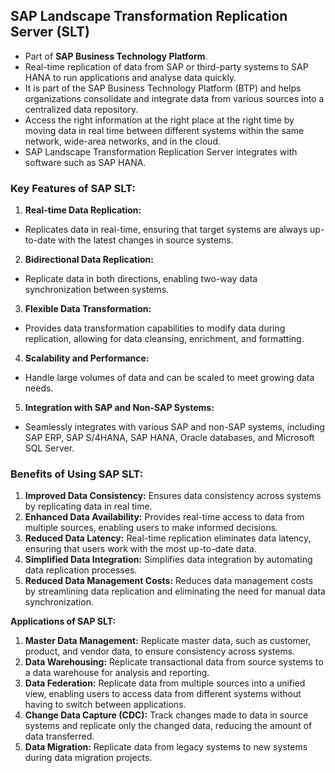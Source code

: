 ## SAP Landscape Transformation Replication Server (SLT) 
- Part of **SAP Business Technology Platform**.
- Real-time replication of data from SAP or third-party systems to SAP HANA to run applications and analyse data quickly.
- It is part of the SAP Business Technology Platform (BTP) and helps organizations consolidate and integrate data from various sources into a centralized data repository.
- Access the right information at the right place at the right time by moving data in real time between different systems within the same network, wide-area networks, and in the cloud.
- SAP Landscape Transformation Replication Server integrates with software such as SAP HANA.

### **Key Features of SAP SLT:**

1. **Real-time Data Replication:** 
- Replicates data in real-time, ensuring that target systems are always up-to-date with the latest changes in source systems.

2. **Bidirectional Data Replication:** 
- Replicate data in both directions, enabling two-way data synchronization between systems.

3. **Flexible Data Transformation:** 
- Provides data transformation capabilities to modify data during replication, allowing for data cleansing, enrichment, and formatting.

4. **Scalability and Performance:** 
- Handle large volumes of data and can be scaled to meet growing data needs.

5. **Integration with SAP and Non-SAP Systems:** 
- Seamlessly integrates with various SAP and non-SAP systems, including SAP ERP, SAP S/4HANA, SAP HANA, Oracle databases, and Microsoft SQL Server.

### **Benefits of Using SAP SLT:**

1. **Improved Data Consistency:** Ensures data consistency across systems by replicating data in real time.
2. **Enhanced Data Availability:** Provides real-time access to data from multiple sources, enabling users to make informed decisions.
3. **Reduced Data Latency:** Real-time replication eliminates data latency, ensuring that users work with the most up-to-date data.
4. **Simplified Data Integration:** Simplifies data integration by automating data replication processes.
5. **Reduced Data Management Costs:** Reduces data management costs by streamlining data replication and eliminating the need for manual data synchronization.

**Applications of SAP SLT:**

1. **Master Data Management:** Replicate master data, such as customer, product, and vendor data, to ensure consistency across systems.
2. **Data Warehousing:** Replicate transactional data from source systems to a data warehouse for analysis and reporting.
3. **Data Federation:** Replicate data from multiple sources into a unified view, enabling users to access data from different systems without having to switch between applications.
4. **Change Data Capture (CDC):** Track changes made to data in source systems and replicate only the changed data, reducing the amount of data transferred.
5. **Data Migration:** Replicate data from legacy systems to new systems during data migration projects.
